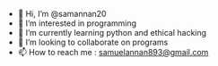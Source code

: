 - 👋 Hi, I’m @samannan20
- 👀 I’m interested in programming
- 🌱 I’m currently learning python and ethical hacking
- 💞️ I’m looking to collaborate on programs
- 📫 How to reach me : samuelannan893@gmail.com

<!---
samannan20/samannan20 is a ✨ special ✨ repository because its `README.md` (this file) appears on your GitHub profile.
You can click the Preview link to take a look at your changes.
--->
